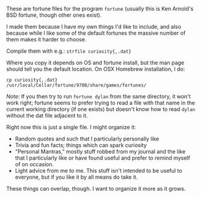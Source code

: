 These are fortune files for the program `fortune` (usually this is Ken Arnold's
BSD fortune, though other ones exist).

I made them because I have my own things I'd like to include, and also because
while I like some of the default fortunes the massive number of them makes it
harder to choose.

Compile them with e.g.:
`strfile curiosity{,.dat}`

Where you copy it depends on OS and fortune install, but the man page should
tell you the default location. On OSX Homebrew installation, I do:

```
cp curiosity{,.dat} /usr/local/Cellar/fortune/9708/share/games/fortunes/
```

*Note:* If you then try to run `fortune dylan` from the same directory, it won't
work right; fortune seems to prefer trying to read a file with that name in the
current working directory (if one exists) but doesn't know how to read `dylan`
without the dat file adjacent to it.

Right now this is just a single file. I might organize it:
* Random quotes and such that I particularly personally like
* Trivia and fun facts; things which can spark curiosity
* "Personal Mantras," mostly stuff robbed from my journal and the like that I
  particularly like or have found useful and prefer to remind myself of on
  occasion.
* Light advice from me to me. This stuff isn't intended to be useful to
  everyone, but if you like it by all means do take it.

These things can overlap, though. I want to organize it more as it grows.
